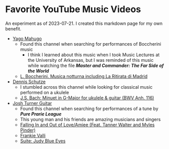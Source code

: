# Favorite YouTube Music Videos #

An experiment as of 2023-07-21.
I created this markdown page for my own benefit.


* [Yago Mahugo](https://www.youtube.com/@YagoMahugo)
    * Found this channel when searching for performances of Boccherini music
        * I think I learned about this music when I took Music Lectures at the University of Arkansas,
          but I was reminded of this music while watching the file ***Master and Commander: The Far Side of the World***
    * [L. Boccherini. Musica notturna including La Ritirata di Madrid](https://www.youtube.com/watch?v=oolXAoDUKoU)
* [Dennis Schutze](https://www.youtube.com/@dennisschuetzeband)
    * I stumbled across this channel while looking for classical music performed on a ukulele
    * [J.S. Bach: Minuet in G-Major for ukulele & guitar (BWV Anh. 116)](https://www.youtube.com/watch?v=POdxVKMVGSk)
* [Josh Turner Guitar](https://www.youtube.com/channel/UC3Wj9aO8VS5ZuXrtWfJf81w)
    * Found this channel when searching for performances of a tune by ***Pure Prarie League***
    * This young man and his friends are amazing musicians and singers
    * [Falling In and Out of Love/Amiee (Feat. Tanner Walter and Myles Pinder)](https://www.youtube.com/watch?v=eKqv-VMUcDA)
    * [Frankie Valli](https://www.youtube.com/watch?v=P_Npd2FyyLI)
    * [Suite: Judy Blue Eyes](https://www.youtube.com/watch?v=cUhdL_hUi3w)

